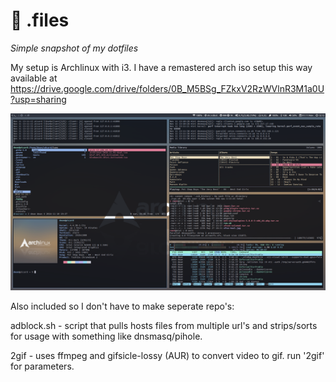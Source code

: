 # :wrench: .files

_Simple snapshot of my dotfiles_

My setup is Archlinux with i3.  I have a remastered arch iso setup this way available at
https://drive.google.com/drive/folders/0B_M5BSg_FZkxV2RzWVlnR3M1a0U?usp=sharing

![prompt](scrot.png)

Also included so I don't have to make seperate repo's:

adblock.sh -  script that pulls hosts files from multiple url's and strips/sorts for usage with something like dnsmasq/pihole.

2gif - uses ffmpeg and gifsicle-lossy (AUR) to convert video to gif.  run '2gif' for parameters.

